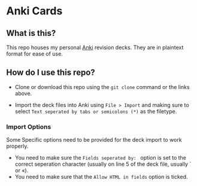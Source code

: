 # Anki Cards

## What is this?

This repo houses my personal [Anki](https://ankisrs.net) revision decks.
They are in plaintext format for ease of use.

## How do I use this repo?

- Clone or download this repo using the `git clone` command or the links above.

- Import the deck files into Anki using `File > Import` and making sure to select `Text seperated by tabs or semicolons (*)` as the filetype.

### Import Options

Some Specific options need to be provided for the deck import to work properly.

- You need to make sure the `Fields seperated by: ` option is set to the correct seperation character (usually on line 5 of the deck file, usually ` or «).
- You need to make sure that the `Allow HTML in fields` option is ticked.
